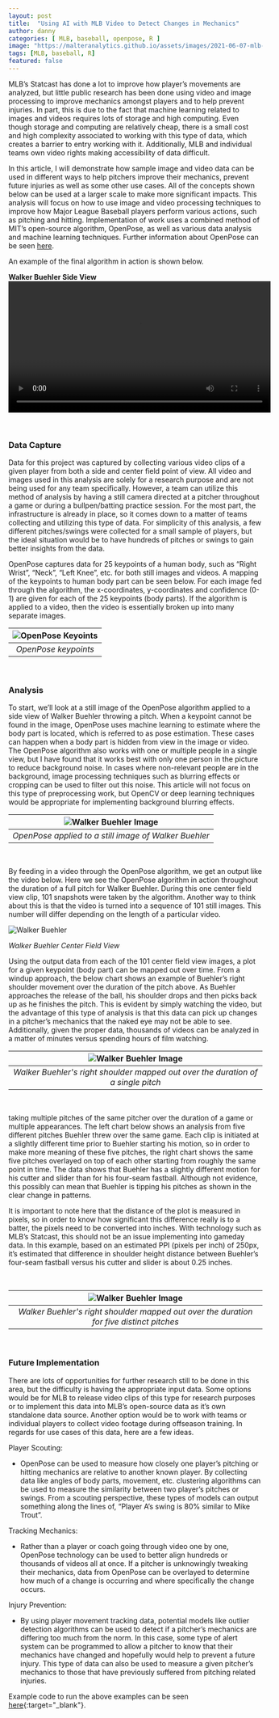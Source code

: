 ```yaml
---
layout: post
title:  "Using AI with MLB Video to Detect Changes in Mechanics"
author: danny
categories: [ MLB, baseball, openpose, R ]
image: "https://malteranalytics.github.io/assets/images/2021-06-07-mlb-openpose/trout.png"
tags: [MLB, baseball, R]
featured: false
---
```



MLB’s Statcast has done a lot to improve how player’s movements are analyzed, but little public research has been done using video and image processing to improve mechanics amongst players and to help prevent injuries.  In part, this is due to the fact that machine learning related to images and videos requires lots of storage and high computing.  Even though storage and computing are relatively cheap, there is a small cost and high complexity associated to working with this type of data, which creates a barrier to entry working with it. Additionally, MLB and individual teams own video rights making accessibility of data difficult. 

In this article, I will demonstrate how sample image and video data can be used in different ways to help pitchers improve their mechanics, prevent future injuries as well as some other use cases. All of the concepts shown below can be used at a larger scale to make more significant impacts.  This analysis will focus on how to use image and video processing techniques to improve how Major League Baseball players perform various actions, such as pitching and hitting.  Implementation of work uses a combined method of MIT’s open-source algorithm, OpenPose, as well as various data analysis and machine learning techniques.  Further information about OpenPose can be seen [here](https://github.com/CMU-Perceptual-Computing-Lab/openpose).

An example of the final algorithm in action is shown below.

<b>Walker Buehler Side View</b>
<video width="520" controls>
<source src="/assets/images/2021-06-07-mlb-openpose/buehler_side_output.mp4">
</video>  

<br>
  
### Data Capture

Data for this project was captured by collecting various video clips of a given player from both a side and center field point of view.  All video and images used in this analysis are solely for a research purpose and are not being used for any team specifically.  However, a team can utilize this method of analysis by having a still camera directed at a pitcher throughout a game or during a bullpen/batting practice session.  For the most part, the infrastructure is already in place, so it comes down to a matter of teams collecting and utilizing this type of data.  For simplicity of this analysis, a few different pitches/swings were collected for a small sample of players, but the ideal situation would be to have hundreds of pitches or swings to gain better insights from the data.

OpenPose captures data for 25 keypoints of a human body, such as “Right Wrist”, “Neck”, “Left Knee”, etc. for both still images and videos.  A mapping of the keypoints to human body part can be seen below.  For each image fed through the algorithm, the x-coordinates, y-coordinates and confidence (0-1) are given for each of the 25 keypoints (body parts).  If the algorithm is applied to a video, then the video is essentially broken up into many separate images.

| ![OpenPose Keyoints](/assets/images/2021-06-07-mlb-openpose/openpose_keypoints.png) |
|:--:| 
| *OpenPose keypoints* |

  
<br>
  
### Analysis 
To start, we’ll look at a still image of the OpenPose algorithm applied to a side view of Walker Buehler throwing a pitch.  When a keypoint cannot be found in the image, OpenPose uses machine learning to estimate where the body part is located, which is referred to as pose estimation.  These cases can happen when a body part is hidden from view in the image or video.  The OpenPose algorithm also works with one or multiple people in a single view, but I have found that it works best with only one person in the picture to reduce background noise. In cases where non-relevant people are in the background, image processing techniques such as blurring effects or cropping can be used to filter out this noise.  This article will not focus on this type of preprocessing work, but OpenCV or deep learning techniques would be appropriate for implementing background blurring effects. 


| ![Walker Buehler Image](/assets/images/2021-06-07-mlb-openpose/buehler1.png) |
|:--:| 
| *OpenPose applied to a still image of Walker Buehler* |
  
<br>

By feeding in a video through the OpenPose algorithm, we get an output like the video below.  Here we see the OpenPose algorithm in action throughout the duration of a full pitch for Walker Buehler. During this one center field view clip, 101 snapshots were taken by the algorithm.  Another way to think about this is that the video is turned into a sequence of 101 still images.  This number will differ depending on the length of a particular video.  

![Walker Buehler](https://raw.githubusercontent.com/malteranalytics/malteranalytics.github.io/master/assets/images/2021-06-07-mlb-openpose/buehler_cf_output.gif)

*Walker Buehler Center Field View*
  
Using the output data from each of the 101 center field view images, a plot for a given keypoint (body part) can be mapped out over time.  From a windup approach, the below chart shows an example of Buehler’s right shoulder movement over the duration of the pitch above.  As Buehler approaches the release of the ball, his shoulder drops and then picks back up as he finishes the pitch.  This is evident by simply watching the video, but the advantage of this type of analysis is that this data can pick up changes in a pitcher’s mechanics that the naked eye may not be able to see.  Additionally, given the proper data, thousands of videos can be analyzed in a matter of minutes versus spending hours of film watching.

| ![Walker Buehler Image](/assets/images/2021-06-07-mlb-openpose/buehler2.png) |
|:--:| 
| *Walker Buehler's right shoulder mapped out over the duration of a single pitch* | 

<br>

taking multiple pitches of the same pitcher over the duration of a game or multiple appearances.  The left chart below shows an analysis from five different pitches Buehler threw over the same game.  Each clip is initiated at a slightly different time prior to Buehler starting his motion, so in order to make more meaning of these five pitches, the right chart shows the same five pitches overlayed on top of each other starting from roughly the same point in time.  The data shows that Buehler has a slightly different motion for his cutter and slider than for his four-seam fastball.  Although not evidence, this possibly can mean that Buehler is tipping his pitches as shown in the clear change in patterns. 

It is important to note here that the distance of the plot is measured in pixels, so in order to know how significant this difference really is to a batter, the pixels need to be converted into inches.  With technology such as MLB’s Statcast, this should not be an issue implementing into gameday data.  In this example, based on an estimated PPI (pixels per inch) of 250px, it’s estimated that difference in shoulder height distance between Buehler’s four-seam fastball versus his cutter and slider is about 0.25 inches.

<br>

| ![Walker Buehler Image](/assets/images/2021-06-07-mlb-openpose/buehler5.png) |
|:--:| 
| *Walker Buehler's right shoulder mapped out over the duration for five distinct pitches* |

<br>

### Future Implementation 

There are lots of opportunities for further research still to be done in this area, but the difficulty is having the appropriate input data.  Some options would be for MLB to release video clips of this type for research purposes or to implement this data into MLB’s open-source data as it’s own standalone data source.  Another option would be to work with teams or individual players to collect video footage during offseason training.  In regards for use cases of this data, here are a few ideas.

Player Scouting:
  - OpenPose can be used to measure how closely one player’s pitching or hitting mechanics are relative to another known player. By collecting data like angles of body parts, movement, etc. clustering algorithms can be used to measure the similarity between two player’s pitches or swings.  From a scouting perspective, these types of models can output something along the lines of, “Player A’s swing is 80% similar to Mike Trout”.


Tracking Mechanics:
  - Rather than a player or coach going through video one by one, OpenPose technology can be used to better align hundreds or thousands of videos all at once. If a pitcher is unknowingly tweaking their mechanics, data from OpenPose can be overlayed to determine how much of a change is occurring and where specifically the change occurs.


Injury Prevention:
  - By using player movement tracking data, potential models like outlier detection algorithms can be used to detect if a pitcher’s mechanics are differing too much from the norm. In this case, some type of alert system can be programmed to allow a pitcher to know that their mechanics have changed and hopefully would help to prevent a future injury. This type of data can also be used to measure a given pitcher’s mechanics to those that have previously suffered from pitching related injuries.


Example code to run the above examples can be seen [here](https://github.com/malteranalytics/malteranalytics.github.io/blob/master/research/OpenPose.ipynb){:target="_blank"}.


